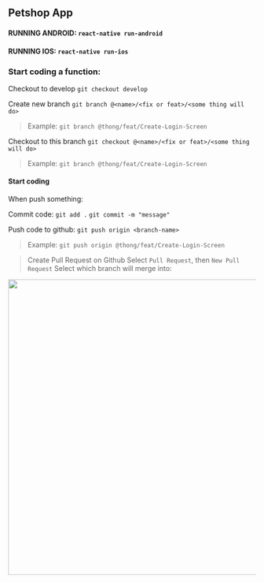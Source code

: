## Petshop App

#### RUNNING ANDROID: ``` react-native run-android ```
#### RUNNING IOS: ``` react-native run-ios ```




### Start coding a function:
 Checkout to develop
``` git checkout develop ```

 Create new branch 
``` git branch @<name>/<fix or feat>/<some thing will do> ```

> Example: 
``` git branch @thong/feat/Create-Login-Screen ```

 Checkout to this branch
``` git checkout @<name>/<fix or feat>/<some thing will do>  ```

> Example: 
``` git branch @thong/feat/Create-Login-Screen ```


#### Start coding
When push something:

 Commit code:
``` git add . ```
``` git commit -m "message" ```

 Push code to github:
``` git push origin <branch-name> ``` 
> Example: 
``` git push origin @thong/feat/Create-Login-Screen ```

> Create Pull Request on Github 
Select ``` Pull Request ```, then ``` New Pull Request ```
Select which branch will merge into:
<img src='https://user-images.githubusercontent.com/108516214/198676754-4a490eff-8966-4073-8169-e37e620ec1ae.png' width=600/>
